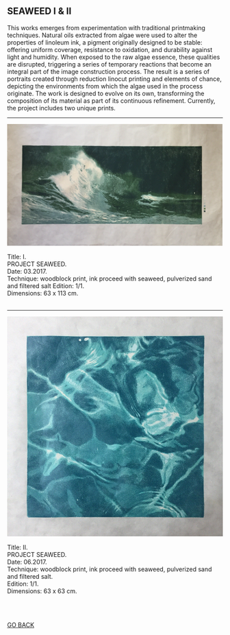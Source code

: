 ## SEAWEED I & II

This works emerges from experimentation with traditional printmaking techniques. Natural oils extracted from algae were used to alter the properties of linoleum ink, a pigment originally designed to be stable: offering uniform coverage, resistance to oxidation, and durability against light and humidity. When exposed to the raw algae essence, these qualities are disrupted, triggering a series of temporary reactions that become an integral part of the image construction process. The result is a series of portraits created through reduction linocut printing and elements of chance, depicting the environments from which the algae used in the process originate. The work is designed to evolve on its own, transforming the composition of its material as part of its continuous refinement. Currently, the project includes two unique prints.  

-------

![SEAWEED](SEAWEED/seaweed1.jpg)

Title: I.  
PROJECT SEAWEED.  
Date: 03.2017.  
Technique: woodblock print, ink proceed with seaweed, pulverized sand and filtered salt Edition: 1/1.  
Dimensions: 63 x 113 cm.  
<br>

-------


![SEAWEED](ASSETS/seaweed2.jpeg)

Title: II.  
PROJECT SEAWEED.  
Date: 06.2017.  
Technique: woodblock print, ink proceed with seaweed, pulverized sand and filtered salt.  
Edition: 1/1.  
Dimensions: 63 x 63 cm.  

<br>
<br>

[GO BACK](https://aaronrmoreno.github.io/MATERIA)
